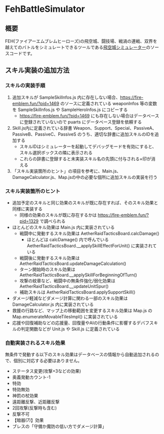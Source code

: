 # FehBattleSimulator

## 概要
FEH(ファイアーエムブレムヒーローズ)の飛空城、闘技場、戦渦の連戦、双界を越えてのバトルをシミュレートできるツールである[飛空城シミュレーター](https://fire-emblem.fun/?pid=1469)のソースコードです。

## スキル実装の追加方法
### スキルの実装手順
1. 追加スキルが SampleSkilInfos.js 内に存在しない場合、https://fire-emblem.fun/?pid=1469 のソースに定義されている weaponInfos 等の変数を SampleSkilInfos.js や SampleHeroInfos.js にコピーする
    - https://fire-emblem.fun/?pid=1469 にも存在しない場合はデータベースに登録されていないので puarts にデータベース登録を依頼する
1. Skill.js内に定義されている辞書 Weapon、Support、Special、PassiveA、PassiveB、PassiveC、PassiveS のうち、適切な辞書に追加スキルのIDを追加する
    - スキルIDはシミュレーターを起動してデバッグモードを有効にすると、スキル選択ボックスの隣に表示される
    - これらの辞書に登録すると未実装スキル名の先頭に付与される×印が消える
1. 「スキル実装箇所のヒント」の項目を参考に、Main.js、DamageCalculator.js、Map.jsの中の必要な個所に追加スキルの実装を行う

### スキル実装箇所のヒント

* 追加予定のスキルと同じ効果のスキルが既に存在すれば、そのスキル効果と同様に実装する
  * 同様の効果のスキルが既に存在するかは https://fire-emblem.fun/?pid=1329 で調べられる
* ほとんどのスキル効果は Main.js 内に実装されている
  * 戦闘中に発動するスキル効果は AetherRaidTacticsBoard.calcDamage()
    * ほとんどは calcDamage() 内で呼んでいる AetherRaidTacticsBoard.\_\_applySkillEffectForUnit() に実装されている
  * 戦闘後に発動するスキル効果は AetherRaidTacticsBoard.updateDamageCalculation()
  * ターン開始時のスキル効果は AetherRaidTacticsBoard.\_\_applySkillForBeginningOfTurn()
  * 攻撃の紋章など、戦闘中の無条件強化/弱化効果は AetherRaidTacticsBoard.\_\_updateUnitSpur()
  * 補助スキルは AetherRaidTacticsBoard.applySupportSkill()
* ダメージ軽減などダメージ計算に関わる一部のスキル効果は DamageCalculator.js 内に実装されている
* 救援の行路など、マップ上の移動範囲を変更するスキル効果は Map.js の Map.enumerateMovableTilesImpl() に実装されている
* 応援や回復補助などの応援量、回復量やAIの行動条件に影響するデバフスキルの判定関数などが Unit.js や Skill.js に定義されている

### 自動実装されるスキル効果
無条件で発動する以下のスキル効果はデータベースの情報から自動追加されるので、個別に対応する必要はありません。
* ステータス変更(攻撃+3などの効果)
* 奥義発動カウント-1
* 特効
* 特効無効
* 神罰の杖効果
* 遠距離反撃、近距離反撃
* 2回攻撃(反撃時も含む)
* 反撃不可
* 【暗器(7)】効果
* ブレスの「守備か魔防の低い方でダメージ計算」

